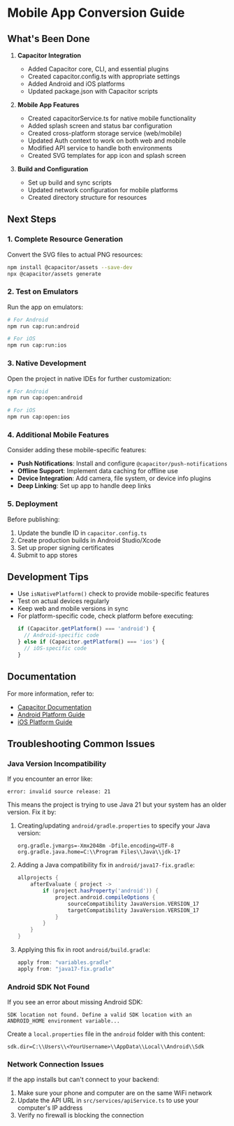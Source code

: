 # Mobile App Conversion Guide

## What's Been Done

1. **Capacitor Integration**
   - Added Capacitor core, CLI, and essential plugins
   - Created capacitor.config.ts with appropriate settings
   - Added Android and iOS platforms
   - Updated package.json with Capacitor scripts

2. **Mobile App Features**
   - Created capacitorService.ts for native mobile functionality
   - Added splash screen and status bar configuration
   - Created cross-platform storage service (web/mobile)
   - Updated Auth context to work on both web and mobile
   - Modified API service to handle both environments
   - Created SVG templates for app icon and splash screen

3. **Build and Configuration**
   - Set up build and sync scripts
   - Updated network configuration for mobile platforms
   - Created directory structure for resources

## Next Steps

### 1. Complete Resource Generation

Convert the SVG files to actual PNG resources:

```bash
npm install @capacitor/assets --save-dev
npx @capacitor/assets generate
```

### 2. Test on Emulators

Run the app on emulators:

```bash
# For Android
npm run cap:run:android

# For iOS
npm run cap:run:ios
```

### 3. Native Development

Open the project in native IDEs for further customization:

```bash
# For Android
npm run cap:open:android

# For iOS
npm run cap:open:ios
```

### 4. Additional Mobile Features

Consider adding these mobile-specific features:

- **Push Notifications**: Install and configure `@capacitor/push-notifications`
- **Offline Support**: Implement data caching for offline use
- **Device Integration**: Add camera, file system, or device info plugins
- **Deep Linking**: Set up app to handle deep links

### 5. Deployment

Before publishing:

1. Update the bundle ID in `capacitor.config.ts`
2. Create production builds in Android Studio/Xcode
3. Set up proper signing certificates
4. Submit to app stores

## Development Tips

- Use `isNativePlatform()` check to provide mobile-specific features
- Test on actual devices regularly
- Keep web and mobile versions in sync
- For platform-specific code, check platform before executing:
  ```typescript
  if (Capacitor.getPlatform() === 'android') {
    // Android-specific code
  } else if (Capacitor.getPlatform() === 'ios') {
    // iOS-specific code
  }
  ```

## Documentation

For more information, refer to:
- [Capacitor Documentation](https://capacitorjs.com/docs)
- [Android Platform Guide](https://capacitorjs.com/docs/android)
- [iOS Platform Guide](https://capacitorjs.com/docs/ios)

## Troubleshooting Common Issues

### Java Version Incompatibility

If you encounter an error like:
```
error: invalid source release: 21
```

This means the project is trying to use Java 21 but your system has an older version. Fix it by:

1. Creating/updating `android/gradle.properties` to specify your Java version:
   ```
   org.gradle.jvmargs=-Xmx2048m -Dfile.encoding=UTF-8
   org.gradle.java.home=C:\\Program Files\\Java\\jdk-17
   ```

2. Adding a Java compatibility fix in `android/java17-fix.gradle`:
   ```gradle
   allprojects {
       afterEvaluate { project ->
           if (project.hasProperty('android')) {
               project.android.compileOptions {
                   sourceCompatibility JavaVersion.VERSION_17
                   targetCompatibility JavaVersion.VERSION_17
               }
           }
       }
   }
   ```

3. Applying this fix in root `android/build.gradle`:
   ```gradle
   apply from: "variables.gradle"
   apply from: "java17-fix.gradle"
   ```

### Android SDK Not Found

If you see an error about missing Android SDK:
```
SDK location not found. Define a valid SDK location with an ANDROID_HOME environment variable...
```

Create a `local.properties` file in the `android` folder with this content:
```
sdk.dir=C:\\Users\\<YourUsername>\\AppData\\Local\\Android\\Sdk
```

### Network Connection Issues

If the app installs but can't connect to your backend:
1. Make sure your phone and computer are on the same WiFi network
2. Update the API URL in `src/services/apiService.ts` to use your computer's IP address
3. Verify no firewall is blocking the connection
